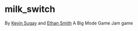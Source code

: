 # milk_switch
 By [Kevin Sugay](https://www.regularspace.dev/) and [Ethan Smith](https://x.com/modmaster68)
 A Big Mode Game Jam game
